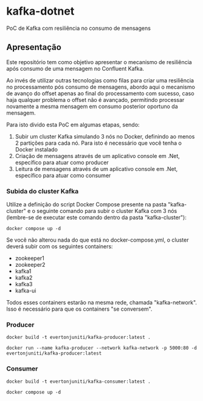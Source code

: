 # kafka-dotnet
PoC de Kafka com resiliência no consumo de mensagens

## Apresentação

Este repositório tem como objetivo apresentar o mecanismo de resiliência após consumo de uma mensagem no Confluent Kafka.

Ao invés de utilizar outras tecnologias como filas para criar uma resiliência no processamento pós consumo de mensagens, abordo aqui o mecanismo de avanço do offset apenas ao final do processamento com sucesso, caso haja qualquer problema o offset não é avançado, permitindo processar novamente a mesma mensagem em consumo posterior oportuno da mensagem.

Para isto divido esta PoC em algumas etapas, sendo:

1. Subir um cluster Kafka simulando 3 nós no Docker, definindo ao menos 2 partições para cada nó. Para isto é necessário que você tenha o Docker instalado
2. Criação de mensagens através de um aplicativo console em .Net, específico para atuar como producer
3. Leitura de mensagens através de um aplicativo console em .Net, específico para atuar como consumer

### Subida do cluster Kafka

Utilize a definição do script Docker Compose presente na pasta "kafka-cluster" e o seguinte comando para subir o cluster Kafka com 3 nós (lembre-se de executar este comando dentro da pasta "kafka-cluster"):

`docker compose up -d`

Se você não alterou nada do que está no docker-compose.yml, o cluster deverá subir com os seguintes containers:

- zookeeper1
- zookeeper2
- kafka1
- kafka2
- kafka3
- kafka-ui

Todos esses containers estarão na mesma rede, chamada "kafka-network". Isso é necessário para que os containers "se conversem".

### Producer

`docker build -t evertonjuniti/kafka-producer:latest .`

`docker run --name kafka-producer --network kafka-network -p 5000:80 -d evertonjuniti/kafka-producer:latest`

### Consumer

`docker build -t evertonjuniti/kafka-consumer:latest .`

`docker compose up -d`